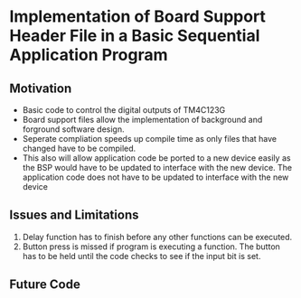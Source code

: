 # Implementation of Board Support Header File in a Basic Sequential Application Program

## Motivation
* Basic code to control the digital outputs of TM4C123G
* Board support files allow the implementation of background and forground software design. 
* Seperate compliation speeds up compile time as only files that have changed have to be compiled. 
* This also will allow application code be ported to a new device easily as the BSP would have to be updated to interface with the new device. The application code does not have to be updated to interface with the new device
 
## Issues and Limitations
1. Delay function has to finish before any other functions can be executed.
2. Button press is missed if program is executing a function. The button has to be held until the code checks to see if the input bit is set.

## Future Code

